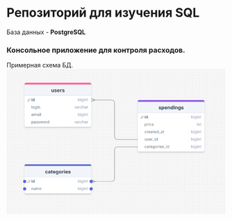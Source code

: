 # Репозиторий для изучения SQL

База данных - **PostgreSQL**

### Консольное приложение для контроля расходов.

Примерная схема БД.
![img.png](img/img.png)